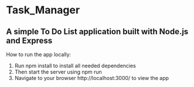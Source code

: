 # Task_Manager
## A simple To Do List application built with Node.js and Express

How to run the app locally:
  1. Run  npm install  to install all needed dependencies
  2. Then start the server using  npm run
  3. Navigate to your browser  http://localhost:3000/  to view the app
